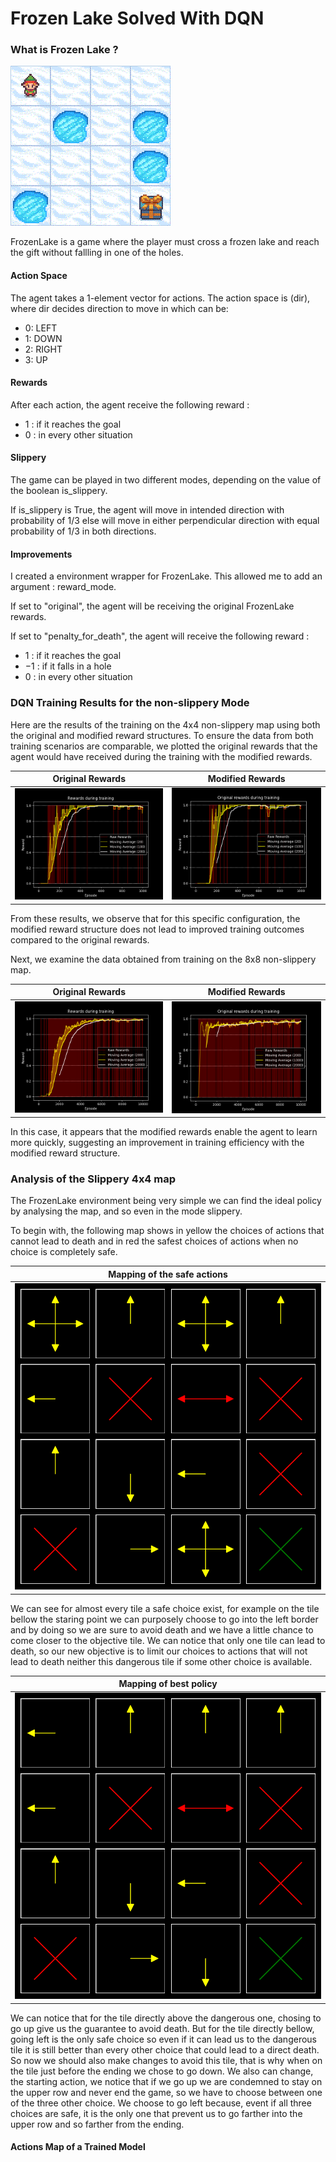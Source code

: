 # Frozen Lake Solved With DQN

### What is Frozen Lake ?

![FrozenLake](https://raw.githubusercontent.com/iamtitouche/DeepRL/main/1-DQN/FrozenLake/frozen_lake.gif)

FrozenLake is a game where the player must cross a frozen lake and reach the gift without fallling in one of the holes.

#### Action Space

The agent takes a 1-element vector for actions. The action space is (dir), where dir decides direction to move in which can be:

- 0: LEFT
- 1: DOWN
- 2: RIGHT
- 3: UP

#### Rewards

After each action, the agent receive the following reward :

- $1$ : if it reaches the goal
- $0$ : in every other situation

#### Slippery

The game can be played in two different modes, depending on the value of the boolean is_slippery.

If is_slippery is True, the agent will move in intended direction with probability of $1/3$ else will move in either perpendicular direction with equal probability of $1/3$ in both directions.

#### Improvements

I created a environment wrapper for FrozenLake. This allowed me to add an argument : reward_mode.

If set to "original", the agent will be receiving the original FrozenLake rewards.

If set to "penalty_for_death", the agent will receive the following reward :

- $1$ : if it reaches the goal
- $-1$ : if it falls in a hole
- $0$ : in every other situation


### DQN Training Results for the non-slippery Mode

Here are the results of the training on the 4x4 non-slippery map using both the original and modified reward structures. To ensure the data from both training scenarios are comparable, we plotted the original rewards that the agent would have received during the training with the modified rewards.

| Original Rewards | Modified Rewards |
|:---------------------:|:-------------------:|
| ![4x4-false-original](https://raw.githubusercontent.com/iamtitouche/DeepRL/main/1-DQN/FrozenLake/Training_Data_1/rewards.png) | ![4x4-false-modified](https://raw.githubusercontent.com/iamtitouche/DeepRL/main/1-DQN/FrozenLake/Training_Data_5/rewards.png) |

From these results, we observe that for this specific configuration, the modified reward structure does not lead to improved training outcomes compared to the original rewards.

Next, we examine the data obtained from training on the 8x8 non-slippery map.

| Original Rewards | Modified Rewards |
|:---------------------:|:-------------------:|
| ![8x8-false-original](https://raw.githubusercontent.com/iamtitouche/DeepRL/main/1-DQN/FrozenLake/Training_Data_3/rewards.png) | ![8x8-false-modified](https://raw.githubusercontent.com/iamtitouche/DeepRL/main/1-DQN/FrozenLake/Training_Data_7/rewards.png) |

In this case, it appears that the modified rewards enable the agent to learn more quickly, suggesting an improvement in training efficiency with the modified reward structure.

### Analysis of the Slippery 4x4 map

The FrozenLake environment being very simple we can find the ideal policy by analysing the map, and so even in the mode slippery.

To begin with, the following map shows in yellow the choices of actions that cannot lead to death and in red the safest choices of actions when no choice is completely safe.

| Mapping of the safe actions |
|:---------------------:|
|![safest_choices](https://raw.githubusercontent.com/iamtitouche/DeepRL/main/1-DQN/FrozenLake/safest_choices.png)|

We can see for almost every tile a safe choice exist, for example on the tile bellow the staring point we can purposely choose to go into the left border and by doing so we are sure to avoid death and we have a little chance to come closer to the objective tile. We can notice that only one tile can lead to death, so our new objective is to limit our choices to actions that will not lead to death neither this dangerous tile if some other choice is available.

| Mapping of best policy |
|:----------------------:|
|![safest_choices](https://raw.githubusercontent.com/iamtitouche/DeepRL/main/1-DQN/FrozenLake/best_policy_by_hand.png)|

We can notice that for the tile directly above the dangerous one, chosing to go up give us the guarantee to avoid death.
But for the tile directly bellow, going left is the only safe choice so even if it can lead us to the dangerous tile it 
is still better than every other choice that could lead to a direct death. So now we should also make changes to avoid this
tile, that is why when on the tile just before the ending we chose to go down. We also can change, the starting action, 
we notice that if we go up we are condemned to stay on the upper row and never end the game, so we have to choose 
between one of the three other choice. We choose to go left because, event if all three choices are safe, it is the only one that prevent us to go farther
into the upper row and so farther from the ending.

#### Actions Map of a Trained Model